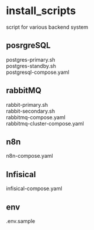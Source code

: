 # install_scripts
script for various backend system

## posrgreSQL

postgres-primary.sh  <br> 
postgres-standby.sh  <br>
postgresql-compose.yaml  <br>

## rabbitMQ

rabbit-primary.sh  <br>
rabbit-secondary.sh <br>
rabbitmq-compose.yaml  <br>
rabbitmq-cluster-compose.yaml  <br>

## n8n

n8n-compose.yaml  <br>

## Infisical

infisical-compose.yaml <br>

## env

.env.sample
